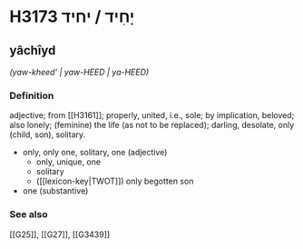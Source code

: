 # H3173 יָחִיד / יחיד

## yâchîyd

_(yaw-kheed' | yaw-HEED | ya-HEED)_

### Definition

adjective; from [[H3161]]; properly, united, i.e., sole; by implication, beloved; also lonely; (feminine) the life (as not to be replaced); darling, desolate, only (child, son), solitary.

- only, only one, solitary, one (adjective)
    - only, unique, one
    - solitary
    - ([[lexicon-key|TWOT]]) only begotten son
- one (substantive)
### See also

[[G25]], [[G27]], [[G3439]]

